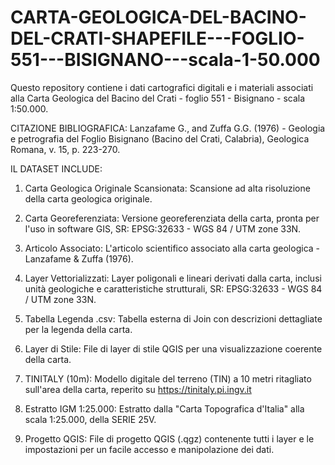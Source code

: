 # CARTA-GEOLOGICA-DEL-BACINO-DEL-CRATI-SHAPEFILE---FOGLIO-551---BISIGNANO---scala-1-50.000

Questo repository contiene i dati cartografici digitali e i materiali associati alla Carta Geologica del Bacino del Crati - foglio 551 - Bisignano - scala 1:50.000. 

CITAZIONE BIBLIOGRAFICA: Lanzafame G., and Zuffa G.G. (1976) - Geologia e petrografia del Foglio Bisignano (Bacino del Crati, Calabria), Geologica Romana, v. 15, p. 223-270.

IL DATASET INCLUDE:

1. Carta Geologica Originale Scansionata: Scansione ad alta risoluzione della carta geologica originale.

2. Carta Georeferenziata: Versione georeferenziata della carta, pronta per l'uso in software GIS, SR: EPSG:32633 - WGS 84 / UTM zone 33N.

3. Articolo Associato: L'articolo scientifico associato alla carta geologica - Lanzafame & Zuffa (1976).

4. Layer Vettorializzati: Layer poligonali e lineari derivati dalla carta, inclusi unità geologiche e caratteristiche strutturali, SR: EPSG:32633 - WGS 84 / UTM zone 33N.

5. Tabella Legenda .csv: Tabella esterna di Join con descrizioni dettagliate per la legenda della carta.

6. Layer di Stile: File di layer di stile QGIS per una visualizzazione coerente della carta.

7. TINITALY (10m): Modello digitale del terreno (TIN) a 10 metri ritagliato sull'area della carta, reperito su https://tinitaly.pi.ingv.it

8. Estratto IGM 1:25.000: Estratto dalla "Carta Topografica d'Italia" alla scala 1:25.000, della SERIE 25V.

9. Progetto QGIS: File di progetto QGIS (.qgz) contenente tutti i layer e le impostazioni per un facile accesso e manipolazione dei dati.
